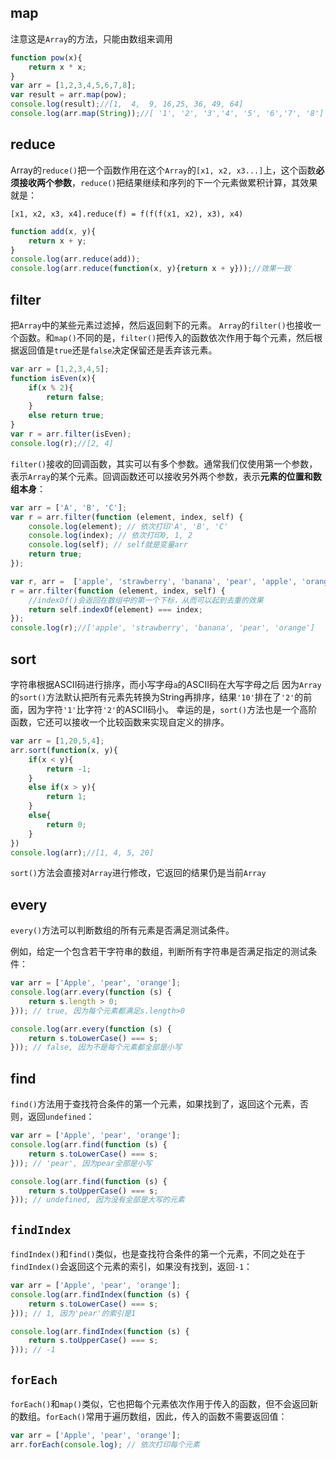 ## map
 注意这是`Array`的方法，只能由数组来调用

```js
function pow(x){
    return x * x;
}
var arr = [1,2,3,4,5,6,7,8];
var result = arr.map(pow);
console.log(result);//[1,  4,  9, 16,25, 36, 49, 64]
console.log(arr.map(String));//[ '1', '2', '3','4', '5', '6','7', '8']
```

## reduce

Array的`reduce()`把一个函数作用在这个`Array`的`[x1, x2, x3...]`上，这个函数**必须接收两个参数**，`reduce()`把结果继续和序列的下一个元素做累积计算，其效果就是：

```
[x1, x2, x3, x4].reduce(f) = f(f(f(x1, x2), x3), x4)
```

```js
function add(x, y){
    return x + y;
}
console.log(arr.reduce(add));
console.log(arr.reduce(function(x, y){return x + y}));//效果一致
```

## filter

把`Array`中的某些元素过滤掉，然后返回剩下的元素。
`Array`的`filter()`也接收一个函数。和`map()`不同的是，`filter()`把传入的函数依次作用于每个元素，然后根据返回值是`true`还是`false`决定保留还是丢弃该元素。

```js
var arr = [1,2,3,4,5];
function isEven(x){
    if(x % 2){
        return false;
    }
    else return true;
}
var r = arr.filter(isEven);
console.log(r);//[2, 4]
```

`filter()`接收的回调函数，其实可以有多个参数。通常我们仅使用第一个参数，表示`Array`的某个元素。回调函数还可以接收另外两个参数，表示**元素的位置和数组本身**：

```js
var arr = ['A', 'B', 'C'];
var r = arr.filter(function (element, index, self) {
    console.log(element); // 依次打印'A', 'B', 'C'
    console.log(index); // 依次打印0, 1, 2
    console.log(self); // self就是变量arr
    return true;
});
```

```js
var r, arr =  ['apple', 'strawberry', 'banana', 'pear', 'apple', 'orange'];
r = arr.filter(function (element, index, self) {
    //indexOf()会返回在数组中的第一个下标，从而可以起到去重的效果
    return self.indexOf(element) === index;
});
console.log(r);//['apple', 'strawberry', 'banana', 'pear', 'orange']

```

## sort

字符串根据ASCII码进行排序，而小写字母`a`的ASCII码在大写字母之后
因为`Array`的`sort()`方法默认把所有元素先转换为String再排序，结果`'10'`排在了`'2'`的前面，因为字符`'1'`比字符`'2'`的ASCII码小。
幸运的是，`sort()`方法也是一个高阶函数，它还可以接收一个比较函数来实现自定义的排序。

```js
var arr = [1,20,5,4];
arr.sort(function(x, y){
    if(x < y){
        return -1;
    }
    else if(x > y){
        return 1;
    }
    else{
        return 0;
    }
})
console.log(arr);//[1, 4, 5, 20]

```
`sort()`方法会直接对`Array`进行修改，它返回的结果仍是当前`Array`
## every

`every()`方法可以判断数组的所有元素是否满足测试条件。

例如，给定一个包含若干字符串的数组，判断所有字符串是否满足指定的测试条件：

```js
var arr = ['Apple', 'pear', 'orange'];
console.log(arr.every(function (s) {
    return s.length > 0;
})); // true, 因为每个元素都满足s.length>0

console.log(arr.every(function (s) {
    return s.toLowerCase() === s;
})); // false, 因为不是每个元素都全部是小写
```

## find

`find()`方法用于查找符合条件的第一个元素，如果找到了，返回这个元素，否则，返回`undefined`：
```js
var arr = ['Apple', 'pear', 'orange'];
console.log(arr.find(function (s) {
    return s.toLowerCase() === s;
})); // 'pear', 因为pear全部是小写

console.log(arr.find(function (s) {
    return s.toUpperCase() === s;
})); // undefined, 因为没有全部是大写的元素
```

## `findIndex`

`findIndex()`和`find()`类似，也是查找符合条件的第一个元素，不同之处在于`findIndex()`会返回这个元素的索引，如果没有找到，返回`-1`：

```js
var arr = ['Apple', 'pear', 'orange'];
console.log(arr.findIndex(function (s) {
    return s.toLowerCase() === s;
})); // 1, 因为'pear'的索引是1

console.log(arr.findIndex(function (s) {
    return s.toUpperCase() === s;
})); // -1
```

## `forEach`

`forEach()`和`map()`类似，它也把每个元素依次作用于传入的函数，但不会返回新的数组。`forEach()`常用于遍历数组，因此，传入的函数不需要返回值：

```js
var arr = ['Apple', 'pear', 'orange'];
arr.forEach(console.log); // 依次打印每个元素
```





